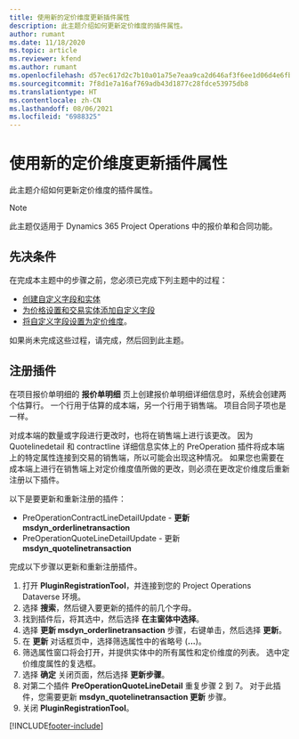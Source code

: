 ```yaml
---
title: 使用新的定价维度更新插件属性
description: 此主题介绍如何更新定价维度的插件属性。
author: rumant
ms.date: 11/18/2020
ms.topic: article
ms.reviewer: kfend
ms.author: rumant
ms.openlocfilehash: d57ec617d2c7b10a01a75e7eaa9ca2d646af3f6ee1d06d4e6fb228fc0533da27
ms.sourcegitcommit: 7f8d1e7a16af769adb43d1877c28fdce53975db8
ms.translationtype: HT
ms.contentlocale: zh-CN
ms.lasthandoff: 08/06/2021
ms.locfileid: "6988325"
---
```

# <a name="update-plug-in-attributes-with-new-pricing-dimensions"></a>使用新的定价维度更新插件属性

此主题介绍如何更新定价维度的插件属性。

> [!NOTE]
> 此主题仅适用于 Dynamics 365 Project Operations 中的报价单和合同功能。

## <a name="prerequisites"></a>先决条件
在完成本主题中的步骤之前，您必须已完成下列主题中的过程：

  - [创建自定义字段和实体](create-custom-fields-entities-pricing-dimensions.md) 
  - [为价格设置和交易实体添加自定义字段](add-custom-fields-price-setup-transactional-entities.md)
  - [将自定义字段设置为定价维度](set-up-custom-fields-pricing-dimensions.md)。 
  
如果尚未完成这些过程，请完成，然后回到此主题。

## <a name="register-a-plug-in"></a>注册插件
在项目报价单明细的 **报价单明细** 页上创建报价单明细详细信息时，系统会创建两个估算行。 一个行用于估算的成本端，另一个行用于销售端。 项目合同子项也是一样。

对成本端的数量或字段进行更改时，也将在销售端上进行该更改。 因为 Quotelinedetail 和 contractline 详细信息实体上的 PreOperation 插件将成本端上的特定属性连接到交易的销售端，所以可能会出现这种情况。 如果您也需要在成本端上进行在销售端上对定价维度值所做的更改，则必须在更改定价维度后重新注册以下插件。

以下是要更新和重新注册的插件：

- PreOperationContractLineDetailUpdate - **更新 msdyn_orderlinetransaction**
- PreOperationQuoteLineDetailUpdate - 更新 **msdyn_quotelinetransaction**

完成以下步骤以更新和重新注册插件。

1. 打开 **PluginRegistrationTool**，并连接到您的 Project Operations Dataverse 环境。
2. 选择 **搜索**，然后键入要更新的插件的前几个字母。
3. 找到插件后，将其选中，然后选择 **在主窗体中选择**。
4. 选择 **更新 msdyn_orderlinetransaction** 步骤，右键单击，然后选择 **更新**。
5. 在 **更新** 对话框页中，选择筛选属性中的省略号 (**...**)。
6. 筛选属性窗口将会打开，并提供实体中的所有属性和定价维度的列表。 选中定价维度属性的复选框。
7. 选择 **确定** 关闭页面，然后选择 **更新步骤**。
8. 对第二个插件 **PreOperationQuoteLineDetail** 重复步骤 2 到 7。 对于此插件，您需要更新 **msdyn_quotelinetransaction 更新** 步骤。
9. 关闭 **PluginRegistrationTool**。


[!INCLUDE[footer-include](../includes/footer-banner.md)]